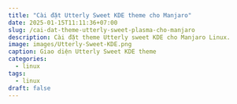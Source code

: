 ```yaml
---
title: "Cài đặt Utterly Sweet KDE theme cho Manjaro"
date: 2025-01-15T11:11:36+07:00
slug: /cai-dat-theme-utterly-sweet-plasma-cho-manjaro
description: Cài đặt theme Utterly sweet KDE cho Manjaro Linux.
image: images/Utterly-Sweet-KDE.png
caption: Giao diện Utterly Sweet KDE theme
categories:
  - linux
tags:
  - linux
draft: false
---
```

